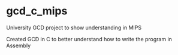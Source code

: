 # gcd_c_mips
University GCD project to show understanding in MIPS

Created GCD in C to better understand how to write the program in Assembly

